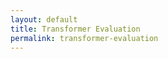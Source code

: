 ```yaml
---
layout: default
title: Transformer Evaluation
permalink: transformer-evaluation
---
```


<div id="transformer-evaluation-root"></div>

<!-- Load React and ReactDOM from CDN -->
<script crossorigin src="https://unpkg.com/react@18/umd/react.production.min.js"></script>
<script crossorigin src="https://unpkg.com/react-dom@18/umd/react-dom.production.min.js"></script>

<!-- Load your bundle -->
<script src="{{ site.baseurl }}/assets/js/dist/transformer-evaluation.bundle.js"></script>
